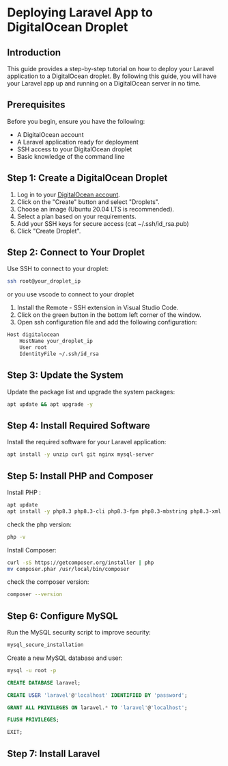 # Deploying Laravel App to DigitalOcean Droplet

## Introduction

This guide provides a step-by-step tutorial on how to deploy your Laravel application to a DigitalOcean droplet. By following this guide, you will have your Laravel app up and running on a DigitalOcean server in no time.

## Prerequisites

Before you begin, ensure you have the following:

- A DigitalOcean account
- A Laravel application ready for deployment
- SSH access to your DigitalOcean droplet
- Basic knowledge of the command line

## Step 1: Create a DigitalOcean Droplet

1. Log in to your [DigitalOcean account](https://www.digitalocean.com/).
2. Click on the "Create" button and select "Droplets".
3. Choose an image (Ubuntu 20.04 LTS is recommended).
4. Select a plan based on your requirements.
5. Add your SSH keys for secure access (cat ~/.ssh/id_rsa.pub)
6. Click "Create Droplet".

## Step 2: Connect to Your Droplet

Use SSH to connect to your droplet:

```sh
ssh root@your_droplet_ip
```

or you use vscode to connect to your droplet

1. Install the Remote - SSH extension in Visual Studio Code.
2. Click on the green button in the bottom left corner of the window.
3. Open ssh configuration file and add the following configuration:

```sh
Host digitalocean
    HostName your_droplet_ip
    User root
    IdentityFile ~/.ssh/id_rsa
```

## Step 3: Update the System

Update the package list and upgrade the system packages:

```sh
apt update && apt upgrade -y
```

## Step 4: Install Required Software 

Install the required software for your Laravel application:

```sh
apt install -y unzip curl git nginx mysql-server
```

## Step 5: Install PHP and Composer

Install PHP :

```sh
apt update
apt install -y php8.3 php8.3-cli php8.3-fpm php8.3-mbstring php8.3-xml php8.3-bcmath php8.3-curl php8.3-zip php8.3-mysql php8.3-tokenizer php8.3-intl
```

check the php version:

```sh
php -v
```


Install Composer:

```sh
curl -sS https://getcomposer.org/installer | php
mv composer.phar /usr/local/bin/composer
```

check the composer version:

```sh
composer --version
```

## Step 6: Configure MySQL

Run the MySQL security script to improve security:

```sh
mysql_secure_installation
```

Create a new MySQL database and user:

```sh
mysql -u root -p
```

```sql
CREATE DATABASE laravel;

CREATE USER 'laravel'@'localhost' IDENTIFIED BY 'password';

GRANT ALL PRIVILEGES ON laravel.* TO 'laravel'@'localhost';

FLUSH PRIVILEGES;

EXIT;
```

## Step 7: Install Laravel
